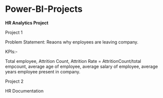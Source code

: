 # Power-BI-Projects

**HR Analytics Project**

Project 1

Problem Statement: Reaons why enployees are leaving company.

KPIs:-

Total employee,
Attrition Count,
Attrition Rate = AttritionCount/total empcount,
average age of employee,
average salary of employee,
average years employee present in company.



Project 2

HR Documentation
